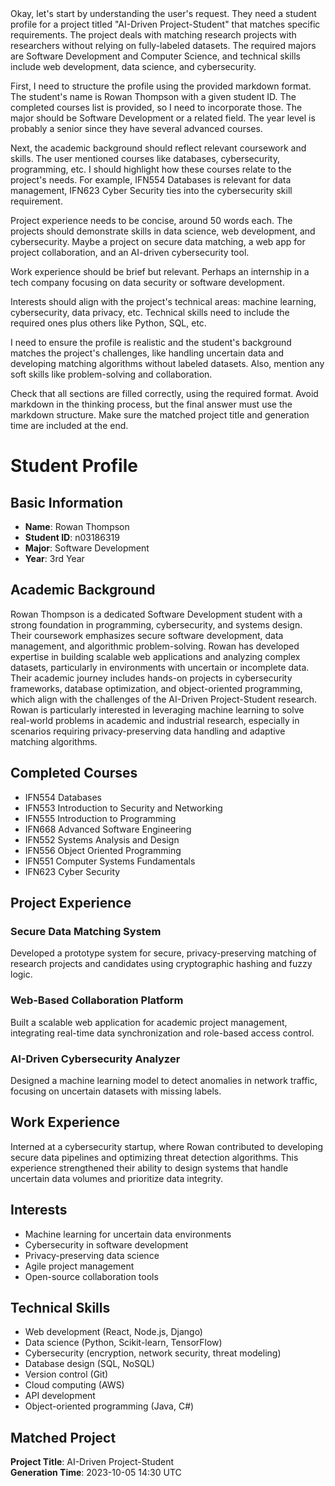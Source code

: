 <think>
Okay, let's start by understanding the user's request. They need a student profile for a project titled "AI-Driven Project-Student" that matches specific requirements. The project deals with matching research projects with researchers without relying on fully-labeled datasets. The required majors are Software Development and Computer Science, and technical skills include web development, data science, and cybersecurity.

First, I need to structure the profile using the provided markdown format. The student's name is Rowan Thompson with a given student ID. The completed courses list is provided, so I need to incorporate those. The major should be Software Development or a related field. The year level is probably a senior since they have several advanced courses.

Next, the academic background should reflect relevant coursework and skills. The user mentioned courses like databases, cybersecurity, programming, etc. I should highlight how these courses relate to the project's needs. For example, IFN554 Databases is relevant for data management, IFN623 Cyber Security ties into the cybersecurity skill requirement.

Project experience needs to be concise, around 50 words each. The projects should demonstrate skills in data science, web development, and cybersecurity. Maybe a project on secure data matching, a web app for project collaboration, and an AI-driven cybersecurity tool.

Work experience should be brief but relevant. Perhaps an internship in a tech company focusing on data security or software development.

Interests should align with the project's technical areas: machine learning, cybersecurity, data privacy, etc. Technical skills need to include the required ones plus others like Python, SQL, etc.

I need to ensure the profile is realistic and the student's background matches the project's challenges, like handling uncertain data and developing matching algorithms without labeled datasets. Also, mention any soft skills like problem-solving and collaboration.

Check that all sections are filled correctly, using the required format. Avoid markdown in the thinking process, but the final answer must use the markdown structure. Make sure the matched project title and generation time are included at the end.
</think>

# Student Profile

## Basic Information
- **Name**: Rowan Thompson  
- **Student ID**: n03186319  
- **Major**: Software Development  
- **Year**: 3rd Year  

## Academic Background  
Rowan Thompson is a dedicated Software Development student with a strong foundation in programming, cybersecurity, and systems design. Their coursework emphasizes secure software development, data management, and algorithmic problem-solving. Rowan has developed expertise in building scalable web applications and analyzing complex datasets, particularly in environments with uncertain or incomplete data. Their academic journey includes hands-on projects in cybersecurity frameworks, database optimization, and object-oriented programming, which align with the challenges of the AI-Driven Project-Student research. Rowan is particularly interested in leveraging machine learning to solve real-world problems in academic and industrial research, especially in scenarios requiring privacy-preserving data handling and adaptive matching algorithms.  

## Completed Courses  
- IFN554 Databases  
- IFN553 Introduction to Security and Networking  
- IFN555 Introduction to Programming  
- IFN668 Advanced Software Engineering  
- IFN552 Systems Analysis and Design  
- IFN556 Object Oriented Programming  
- IFN551 Computer Systems Fundamentals  
- IFN623 Cyber Security  

## Project Experience  
### Secure Data Matching System  
Developed a prototype system for secure, privacy-preserving matching of research projects and candidates using cryptographic hashing and fuzzy logic.  

### Web-Based Collaboration Platform  
Built a scalable web application for academic project management, integrating real-time data synchronization and role-based access control.  

### AI-Driven Cybersecurity Analyzer  
Designed a machine learning model to detect anomalies in network traffic, focusing on uncertain datasets with missing labels.  

## Work Experience  
Interned at a cybersecurity startup, where Rowan contributed to developing secure data pipelines and optimizing threat detection algorithms. This experience strengthened their ability to design systems that handle uncertain data volumes and prioritize data integrity.  

## Interests  
- Machine learning for uncertain data environments  
- Cybersecurity in software development  
- Privacy-preserving data science  
- Agile project management  
- Open-source collaboration tools  

## Technical Skills  
- Web development (React, Node.js, Django)  
- Data science (Python, Scikit-learn, TensorFlow)  
- Cybersecurity (encryption, network security, threat modeling)  
- Database design (SQL, NoSQL)  
- Version control (Git)  
- Cloud computing (AWS)  
- API development  
- Object-oriented programming (Java, C#)  

## Matched Project  
**Project Title**: AI-Driven Project-Student  
**Generation Time**: 2023-10-05 14:30 UTC